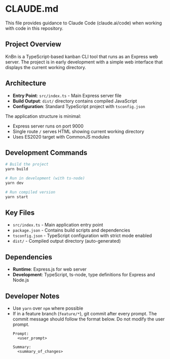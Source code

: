 # CLAUDE.md

This file provides guidance to Claude Code (claude.ai/code) when working with code in this repository.

## Project Overview

KnBn is a TypeScript-based kanban CLI tool that runs as an Express web server. The project is in early development with a simple web interface that displays the current working directory.

## Architecture

- **Entry Point**: `src/index.ts` - Main Express server file
- **Build Output**: `dist/` directory contains compiled JavaScript
- **Configuration**: Standard TypeScript project with `tsconfig.json`

The application structure is minimal:
- Express server runs on port 9000
- Single route `/` serves HTML showing current working directory
- Uses ES2020 target with CommonJS modules

## Development Commands

```bash
# Build the project
yarn build

# Run in development (with ts-node)
yarn dev

# Run compiled version
yarn start
```

## Key Files

- `src/index.ts` - Main application entry point
- `package.json` - Contains build scripts and dependencies
- `tsconfig.json` - TypeScript configuration with strict mode enabled
- `dist/` - Compiled output directory (auto-generated)

## Dependencies

- **Runtime**: Express.js for web server
- **Development**: TypeScript, ts-node, type definitions for Express and Node.js

## Developer Notes
- Use `yarn` over `npm` where possible
- If in a feature branch (`feature/*`), git commit after every prompt. The commit message should follow the format below. Do not modify the user prompt.
  ```
  Prompt:
    <user_prompt>
  
  Summary:
    <summary_of_changes>
  ```